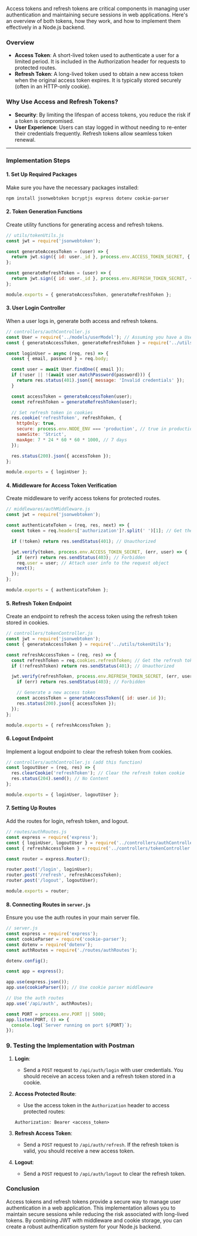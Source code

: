 Access tokens and refresh tokens are critical components in managing user authentication and maintaining secure sessions in web applications. Here's an overview of both tokens, how they work, and how to implement them effectively in a Node.js backend.

### Overview

- **Access Token**: A short-lived token used to authenticate a user for a limited period. It is included in the Authorization header for requests to protected routes.
- **Refresh Token**: A long-lived token used to obtain a new access token when the original access token expires. It is typically stored securely (often in an HTTP-only cookie).

### Why Use Access and Refresh Tokens?

- **Security**: By limiting the lifespan of access tokens, you reduce the risk if a token is compromised.
- **User Experience**: Users can stay logged in without needing to re-enter their credentials frequently. Refresh tokens allow seamless token renewal.

---

### Implementation Steps

#### 1. **Set Up Required Packages**

Make sure you have the necessary packages installed:

```bash
npm install jsonwebtoken bcryptjs express dotenv cookie-parser
```

#### 2. **Token Generation Functions**

Create utility functions for generating access and refresh tokens.

```javascript
// utils/tokenUtils.js
const jwt = require('jsonwebtoken');

const generateAccessToken = (user) => {
  return jwt.sign({ id: user._id }, process.env.ACCESS_TOKEN_SECRET, { expiresIn: '15m' }); // Access token expires in 15 minutes
};

const generateRefreshToken = (user) => {
  return jwt.sign({ id: user._id }, process.env.REFRESH_TOKEN_SECRET, { expiresIn: '7d' }); // Refresh token expires in 7 days
};

module.exports = { generateAccessToken, generateRefreshToken };
```

#### 3. **User Login Controller**

When a user logs in, generate both access and refresh tokens.

```javascript
// controllers/authController.js
const User = require('../models/userModel'); // Assuming you have a User model
const { generateAccessToken, generateRefreshToken } = require('../utils/tokenUtils');

const loginUser = async (req, res) => {
  const { email, password } = req.body;

  const user = await User.findOne({ email });
  if (!user || !(await user.matchPassword(password))) {
    return res.status(401).json({ message: 'Invalid credentials' });
  }

  const accessToken = generateAccessToken(user);
  const refreshToken = generateRefreshToken(user);

  // Set refresh token in cookies
  res.cookie('refreshToken', refreshToken, {
    httpOnly: true,
    secure: process.env.NODE_ENV === 'production', // true in production
    sameSite: 'Strict',
    maxAge: 7 * 24 * 60 * 60 * 1000, // 7 days
  });

  res.status(200).json({ accessToken });
};

module.exports = { loginUser };
```

#### 4. **Middleware for Access Token Verification**

Create middleware to verify access tokens for protected routes.

```javascript
// middlewares/authMiddleware.js
const jwt = require('jsonwebtoken');

const authenticateToken = (req, res, next) => {
  const token = req.headers['authorization']?.split(' ')[1]; // Get the token from the Authorization header

  if (!token) return res.sendStatus(401); // Unauthorized

  jwt.verify(token, process.env.ACCESS_TOKEN_SECRET, (err, user) => {
    if (err) return res.sendStatus(403); // Forbidden
    req.user = user; // Attach user info to the request object
    next();
  });
};

module.exports = { authenticateToken };
```

#### 5. **Refresh Token Endpoint**

Create an endpoint to refresh the access token using the refresh token stored in cookies.

```javascript
// controllers/tokenController.js
const jwt = require('jsonwebtoken');
const { generateAccessToken } = require('../utils/tokenUtils');

const refreshAccessToken = (req, res) => {
  const refreshToken = req.cookies.refreshToken; // Get the refresh token from cookies
  if (!refreshToken) return res.sendStatus(401); // Unauthorized

  jwt.verify(refreshToken, process.env.REFRESH_TOKEN_SECRET, (err, user) => {
    if (err) return res.sendStatus(403); // Forbidden

    // Generate a new access token
    const accessToken = generateAccessToken({ id: user.id });
    res.status(200).json({ accessToken });
  });
};

module.exports = { refreshAccessToken };
```

#### 6. **Logout Endpoint**

Implement a logout endpoint to clear the refresh token from cookies.

```javascript
// controllers/authController.js (add this function)
const logoutUser = (req, res) => {
  res.clearCookie('refreshToken'); // Clear the refresh token cookie
  res.status(204).send(); // No Content
};

module.exports = { loginUser, logoutUser };
```

#### 7. **Setting Up Routes**

Add the routes for login, refresh token, and logout.

```javascript
// routes/authRoutes.js
const express = require('express');
const { loginUser, logoutUser } = require('../controllers/authController');
const { refreshAccessToken } = require('../controllers/tokenController');

const router = express.Router();

router.post('/login', loginUser);
router.post('/refresh', refreshAccessToken);
router.post('/logout', logoutUser);

module.exports = router;
```

#### 8. **Connecting Routes in `server.js`**

Ensure you use the auth routes in your main server file.

```javascript
// server.js
const express = require('express');
const cookieParser = require('cookie-parser');
const dotenv = require('dotenv');
const authRoutes = require('./routes/authRoutes');

dotenv.config();

const app = express();

app.use(express.json());
app.use(cookieParser()); // Use cookie parser middleware

// Use the auth routes
app.use('/api/auth', authRoutes);

const PORT = process.env.PORT || 5000;
app.listen(PORT, () => {
  console.log(`Server running on port ${PORT}`);
});
```

### 9. **Testing the Implementation with Postman**

1. **Login**: 
   - Send a `POST` request to `/api/auth/login` with user credentials. You should receive an access token and a refresh token stored in a cookie.

2. **Access Protected Route**: 
   - Use the access token in the `Authorization` header to access protected routes:
   ```
   Authorization: Bearer <access_token>
   ```

3. **Refresh Access Token**:
   - Send a `POST` request to `/api/auth/refresh`. If the refresh token is valid, you should receive a new access token.

4. **Logout**:
   - Send a `POST` request to `/api/auth/logout` to clear the refresh token.

### Conclusion

Access tokens and refresh tokens provide a secure way to manage user authentication in a web application. This implementation allows you to maintain secure sessions while reducing the risk associated with long-lived tokens. By combining JWT with middleware and cookie storage, you can create a robust authentication system for your Node.js backend.